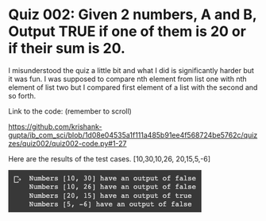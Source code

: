 # Quiz 002: Given 2 numbers, A and B, Output TRUE if one of them is 20 or if their sum is 20.

I misunderstood the quiz a little bit and what I did is significantly harder but it was fun. I was supposed to compare nth element from list one with nth element of list two but I compared first element of a list with the second and so forth.

Link to the code: (remember to scroll)

https://github.com/krishank-gupta/ib_com_sci/blob/1d08e04535a1f111a485b91ee4f568724be5762c/quizzes/quiz002/quiz002-code.py#1-27

Here are the results of the test cases. [10,30,10,26, 20,15,5,-6]

![quiz002-results](./quiz002-results.png)





